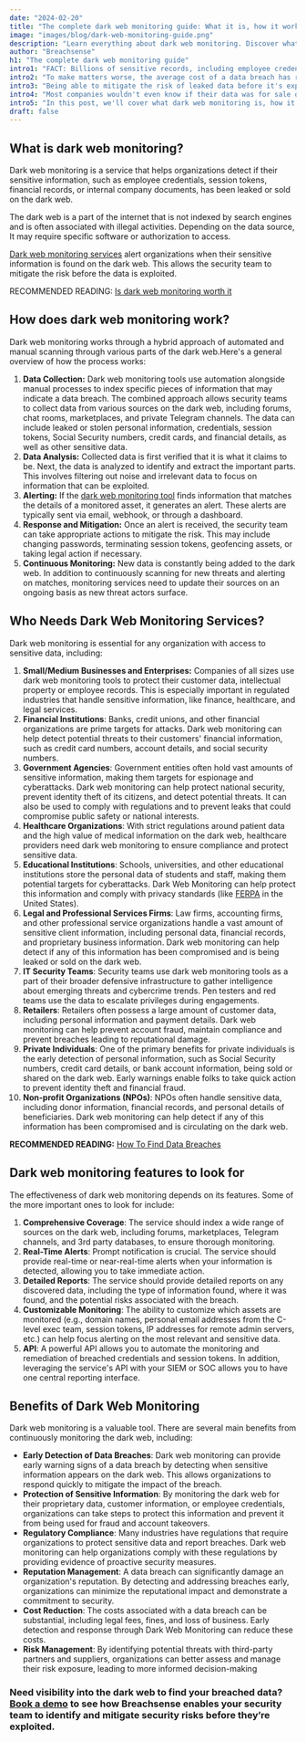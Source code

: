 ```yaml
---
date: "2024-02-20"
title: "The complete dark web monitoring guide: What it is, how it works, and who needs it."
image: "images/blog/dark-web-monitoring-guide.png"
description: "Learn everything about dark web monitoring. Discover what dark web monitoring is, how it works, who needs it and what features to look for." 
author: "Breachsense"
h1: "The complete dark web monitoring guide"
intro1: "FACT: Billions of sensitive records, including employee credentials and internal company documents, have been leaked to the dark web this year alone."
intro2: "To make matters worse, the average cost of a data breach has risen to USD 4.45 million, according to the 2023 [IBM Cost of a Data Breach Report](https://www.ibm.com/reports/data-breach)."
intro3: "Being able to mitigate the risk of leaked data before it's exploited is critical."
intro4: "Most companies wouldn't even know if their data was for sale on an underground marketplace."
intro5: "In this post, we'll cover what dark web monitoring is, how it works, who needs it, and what features to look for."
draft: false
---
```

## What is dark web monitoring?

Dark web monitoring is a service that helps organizations detect if their sensitive information, such as employee credentials, session tokens, financial records, or internal company documents, has been leaked or sold on the dark web.

The dark web is a part of the internet that is not indexed by search engines and is often associated with illegal activities. Depending on the data source, It may require specific software or authorization to access.

[Dark web monitoring services](https://www.breachsense.com/blog/dark-web-monitoring-tools/) alert organizations when their sensitive information is found on the dark web. This allows the security team to mitigate the risk before the data is exploited.

RECOMMENDED READING: [Is dark web monitoring worth it](https://www.breachsense.com/blog/dark-web-monitoring-worth-it/)

## How does dark web monitoring work?

Dark web monitoring works through a hybrid approach of automated and manual scanning through various parts of the dark web.Here's a general overview of how the process works:

1. **Data Collection:** Dark web monitoring tools use automation alongside manual processes to index specific pieces of information that may indicate a data breach. The combined approach allows security teams to collect data from various sources on the dark web, including forums, chat rooms, marketplaces, and private Telegram channels. The data can include leaked or stolen personal information, credentials, session tokens, Social Security numbers, credit cards, and financial details, as well as other sensitive data.
2. **Data Analysis:** Collected data is first verified that it is what it claims to be. Next, the data is analyzed to identify and extract the important parts. This involves filtering out noise and irrelevant data to focus on information that can be exploited.
3. **Alerting:** If the [dark web monitoring tool](https://www.breachsense.com/blog/best-dark-web-monitoring-services/) finds information that matches the details of a monitored asset, it generates an alert. These alerts are typically sent via email, webhook, or through a dashboard.
4. **Response and Mitigation:** Once an alert is received, the security team can take appropriate actions to mitigate the risk. This may include changing passwords, terminating session tokens, geofencing assets, or taking legal action if necessary.
5. **Continuous Monitoring:** New data is constantly being added to the dark web. In addition to continuously scanning for new threats and alerting on matches, monitoring services need to update their sources on an ongoing basis as new threat actors surface.

## Who Needs Dark Web Monitoring Services?

Dark web monitoring is essential for any organization with access to sensitive data, including:

1. **Small/Medium Businesses and Enterprises:** Companies of all sizes use dark web monitoring tools to protect their customer data, intellectual property or employee records. This is especially important in regulated industries that handle sensitive information, like finance, healthcare, and legal services.
2. **Financial Institutions**: Banks, credit unions, and other financial organizations are prime targets for attacks. Dark web monitoring can help detect potential threats to their customers' financial information, such as credit card numbers, account details, and social security numbers.
3. **Government Agencies**: Government entities often hold vast amounts of sensitive information, making them targets for espionage and cyberattacks. Dark web monitoring can help protect national security, prevent identity theft of its citizens, and detect potential threats. It can also be used to comply with regulations and to prevent leaks that could compromise public safety or national interests.
4. **Healthcare Organizations**: With strict regulations around patient data and the high value of medical information on the dark web, healthcare providers need dark web monitoring to ensure compliance and protect sensitive data.
5. **Educational Institutions**: Schools, universities, and other educational institutions store the personal data of students and staff, making them potential targets for cyberattacks. Dark Web Monitoring can help protect this information and comply with privacy standards (like [FERPA](https://en.wikipedia.org/wiki/Family_Educational_Rights_and_Privacy_Act) in the United States).
6. **Legal and Professional Services Firms**: Law firms, accounting firms, and other professional service organizations handle a vast amount of sensitive client information, including personal data, financial records, and proprietary business information. Dark web monitoring can help detect if any of this information has been compromised and is being leaked or sold on the dark web.
7. **IT Security Teams**: Security teams use dark web monitoring tools as a part of their broader defensive infrastructure to gather intelligence about emerging threats and cybercrime trends. Pen testers and red teams use the data to escalate privileges during engagements.
8. **Retailers**: Retailers often possess a large amount of customer data, including personal information and payment details. Dark web monitoring can help prevent account fraud, maintain compliance and prevent breaches leading to reputational damage.
9. **Private Individuals**: One of the primary benefits for private individuals is the early detection of personal information, such as Social Security numbers, credit card details, or bank account information, being sold or shared on the dark web. Early warnings enable folks to take quick action to prevent identity theft and financial fraud.
10. **Non-profit Organizations (NPOs)**: NPOs often handle sensitive data, including donor information, financial records, and personal details of beneficiaries. Dark web monitoring can help detect if any of this information has been compromised and is circulating on the dark web.

**RECOMMENDED READING:** [How To Find Data Breaches](https://www.breachsense.com/blog/how-to-find-data-breaches/)

## Dark web monitoring features to look for

The effectiveness of dark web monitoring depends on its features. Some of the more important ones to look for include:

1. **Comprehensive Coverage**: The service should index a wide range of sources on the dark web, including forums, marketplaces, Telegram channels, and 3rd party databases, to ensure thorough monitoring.
2. **Real-Time Alerts**: Prompt notification is crucial. The service should provide real-time or near-real-time alerts when your information is detected, allowing you to take immediate action.
3. **Detailed Reports**: The service should provide detailed reports on any discovered data, including the type of information found, where it was found, and the potential risks associated with the breach.
4. **Customizable Monitoring**: The ability to customize which assets are monitored (e.g., domain names, personal email addresses from the C-level exec team, session tokens, IP addresses for remote admin servers, etc.) can help focus alerting on the most relevant and sensitive data.
5. **API**: A powerful API allows you to automate the monitoring and remediation of breached credentials and session tokens. In addition, leveraging the service's API with your SIEM or SOC allows you to have one central reporting interface.

## Benefits of Dark Web Monitoring

Dark web monitoring is a valuable tool. There are several main benefits from continuously monitoring the dark web, including:

- **Early Detection of Data Breaches**: Dark web monitoring can provide early warning signs of a data breach by detecting when sensitive information appears on the dark web. This allows organizations to respond quickly to mitigate the impact of the breach.
- **Protection of Sensitive Information**: By monitoring the dark web for their proprietary data, customer information, or employee credentials, organizations can take steps to protect this information and prevent it from being used for fraud and account takeovers.
- **Regulatory Compliance**: Many industries have regulations that require organizations to protect sensitive data and report breaches. Dark web monitoring can help organizations comply with these regulations by providing evidence of proactive security measures.
- **Reputation Management**: A data breach can significantly damage an organization's reputation. By detecting and addressing breaches early, organizations can minimize the reputational impact and demonstrate a commitment to security.
- **Cost Reduction**: The costs associated with a data breach can be substantial, including legal fees, fines, and loss of business. Early detection and response through Dark Web Monitoring can reduce these costs.
- **Risk Management**: By identifying potential threats with third-party partners and suppliers, organizations can better assess and manage their risk exposure, leading to more informed decision-making

### Need visibility into the dark web to find your breached data? [Book a demo](https://www.breachsense.com/book-demo/) to see how Breachsense enables your security team to identify and mitigate security risks before they’re exploited.
